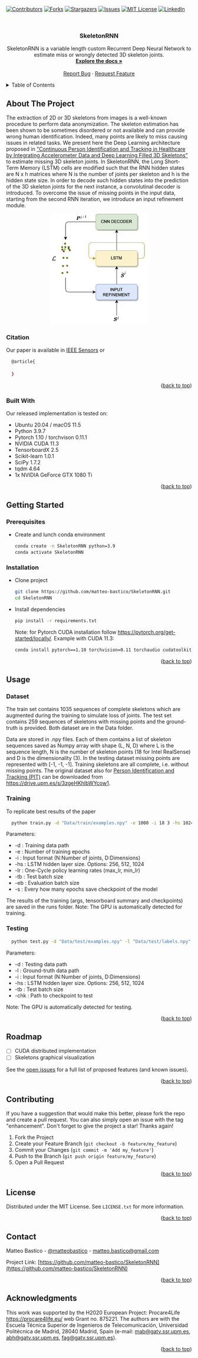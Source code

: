 <div id="top"></div>
<!--
*** Thanks for checking out the Best-README-Template. If you have a suggestion
*** that would make this better, please fork the repo and create a pull request
*** or simply open an issue with the tag "enhancement".
*** Don't forget to give the project a star!
*** Thanks again! Now go create something AMAZING! :D
-->




[![Contributors][contributors-shield]][contributors-url]
[![Forks][forks-shield]][forks-url]
[![Stargazers][stars-shield]][stars-url]
[![Issues][issues-shield]][issues-url]
[![MIT License][license-shield]][license-url]
[![LinkedIn][linkedin-shield]][linkedin-url]



<!-- PROJECT LOGO -->
<br />
<div align="center">
<!--
  <a href="https://github.com/matteo-bastico/SkeletonRNN">
    <img src="images/logo.png" alt="Logo" width="80" height="80">
  </a>-->

<h3 align="center">SkeletonRNN</h3>

  <p align="center">
    SkeletonRNN is a variable length custom Recurrent Deep Neural Network to estimate miss or wrongly detected 3D skeleton joints.  
    <br />
    <a href="https://github.com/matteo-bastico/SkeletonRNN"><strong>Explore the docs »</strong></a>
    <br />
    <br />
    <!--
    <a href="https://github.com/matteo-bastico/SkeletonRNN">View Demo</a>
    · -->
    <a href="https://github.com/matteo-bastico/SkeletonRNN/issues">Report Bug</a>
    ·
    <a href="https://github.com/matteo-bastico/SkeletonRNN/issues">Request Feature</a>
  </p>
</div>

<!-- TABLE OF CONTENTS -->
<details>
  <summary>Table of Contents</summary>
  <ol>
    <li>
      <a href="#about-the-project">About The Project</a>
      <ul>
        <li><a href="#citation">Citation</a></li>
        <li><a href="#built-with">Built With</a></li>
      </ul>
    </li>
    <li>
      <a href="#getting-started">Getting Started</a>
      <ul>
        <li><a href="#prerequisites">Prerequisites</a></li>
        <li><a href="#installation">Installation</a></li>
      </ul>
    </li>
    <li><a href="#usage">Usage</a>
      <ul>
        <li><a href="#dataset">Dataset</a></li>
        <li><a href="#training">Training</a></li>
        <li><a href="#testing">Testing</a></li>
      </ul>
    </li>
    <li><a href="#roadmap">Roadmap</a></li>
    <li><a href="#contributing">Contributing</a></li>
    <li><a href="#license">License</a></li>
    <li><a href="#contact">Contact</a></li>
    <li><a href="#acknowledgments">Acknowledgments</a></li>
  </ol>
</details>

<!-- ABOUT THE PROJECT -->
## About The Project
The extraction of 2D or 3D skeletons from images
is a well-known procedure to perform data anonymization. 
The skeleton estimation has been shown to be sometimes 
disordered or not available and can provide wrong human 
identification. Indeed, many points are likely to miss 
causing issues in related tasks. 
We present here the Deep Learning architecture proposed in ["Continuous Person Identification and Tracking in Healthcare by Integrating Accelerometer Data and Deep Learning Filled 3D Skeletons"](https://example.com/)
to estimate missing 3D skeleton joints. 
In SkeletonRNN, the Long Short-Term Memory (LSTM) cells are modified such that the RNN hidden states are N x h matrices
where N is the number of joints per skeleton and h is the hidden state size.
In order to decode such hidden states into the prediction of the 3D skeleton joints for the next instance, 
a convolutinal decoder is introduced.
To overcome the issue of missing points in the input data, starting from the second RNN iteration, 
we introduce an input refinement module.

<p align="center">
    <img height=300px src="images/architecture.png">
</p>

### Citation

Our paper is available in [IEEE Sensors](https://www.example.com) or 
```sh
  @article{
    
  }
  ```

<p align="right">(<a href="#top">back to top</a>)</p>

### Built With
Our released implementation is tested on:
* Ubuntu 20.04 / macOS 11.5
* Python 3.9.7
* Pytorch 1.10 / torchvison 0.11.1
* NVIDIA CUDA 11.3
* TensorboardX 2.5
* Scikit-learn 1.0.1
* SciPy 1.7.2
* tqdm 4.64
* 1x NVIDIA GeForce GTX 1080 Ti

<p align="right">(<a href="#top">back to top</a>)</p>



<!-- GETTING STARTED -->
## Getting Started

### Prerequisites

* Create and lunch conda environment
  ```sh
  conda create -n SkeletonRNN python=3.9
  conda activate SkeletonRNN
  ```
### Installation
* Clone project
   ```sh
  git clone https://github.com/matteo-bastico/SkeletonRNN.git
  cd SkeletonRNN
  ```
* Install dependencies
    ```sh
  pip install -r requirements.txt
  ```
  Note: for Pytorch CUDA installation follow https://pytorch.org/get-started/locally/. Example with CUDA 11.3:
  ```sh
  conda install pytorch==1.10 torchvision=0.11 torchaudio cudatoolkit=11.3 -c pytorch
  ```
  
<p align="right">(<a href="#top">back to top</a>)</p>



<!-- USAGE EXAMPLES -->
## Usage

### Dataset

The train set contains 1035 sequences of 
complete skeletons which are augmented during 
the training to simulate loss of joints. The test 
set contains 259 sequences of skeletons 
with missing points and the ground-truth is 
provided. Both dataset are in the Data folder.

Data are stored in .npy files. 
Each of them contains a list of skeleton 
sequences saved as Numpy array 
with shape (L, N, D) where L is the sequence 
length, N is the number of skeleton 
points (18 for Intel RealSense) and D is the 
dimensionality (3). In the testing dataset 
missing points are represented with [-1, -1, -1]. 
Training skeletons are all complete, 
i.e. without missing points. 
The original dataset also for [Person Identification and Tracking (PIT)](https://github.com/matteo-bastico/Mutisensor-PIT) can be downloaded from https://drive.upm.es/s/3zgeHKhlbWYcow1.

### Training

To replicate best results of the paper
```sh
  python train.py -d "Data/train/examples.npy" -e 1000 -i 18 3 -hs 1024 -lr 1e-6 1e-5 -tb 8 -eb 8 -s 100
  ```

Parameters:
* -d : Training data path
* -e : Number of training epochs
* -i : Input format (N:Number of joints, D:Dimensions)
* -hs : LSTM hidden layer size. Options: 256, 512, 1024
* -lr : One-Cycle policy learning rates (max_lr, min_lr)
* -tb : Test batch size
* -eb : Evaluation batch size
* -s : Every how many epochs save checkpoint of the model

The results of the training (args, tensorboard summary and checkpoints) are saved in the runs folder.
Note: The GPU is automatically detected for training. 

### Testing 

```sh
  python test.py -d "Data/test/examples.npy" -l "Data/test/labels.npy" -i 18 3 -hs 1024 -tb 8 -chk path_to_last_chk
  ```

Parameters:
* -d : Testing data path
* -l : Ground-truth data path
* -i : Input format (N:Number of joints, D:Dimensions)
* -hs : LSTM hidden layer size. Options: 256, 512, 1024
* -tb : Test batch size
* -chk : Path to checkpoint to test

Note: The GPU is automatically detected for testing. 

<p align="right">(<a href="#top">back to top</a>)</p>



<!-- ROADMAP -->
## Roadmap

- [ ] CUDA distributed implementation
- [ ] Skeletons graphical visualization
<!--
- [ ] Feature 2
- [ ] Feature 3
    - [ ] Nested Feature-->

See the [open issues](https://github.com/matteo-bastico/SkeletonRNN/issues) for a full list of proposed features (and known issues).

<p align="right">(<a href="#top">back to top</a>)</p>



<!-- CONTRIBUTING -->
## Contributing

If you have a suggestion that would make this better, please fork the repo and create a pull request. You can also simply open an issue with the tag "enhancement".
Don't forget to give the project a star! Thanks again!

1. Fork the Project
2. Create your Feature Branch (`git checkout -b feature/my_feature`)
3. Commit your Changes (`git commit -m 'Add my_feature'`)
4. Push to the Branch (`git push origin feature/my_feature`)
5. Open a Pull Request

<p align="right">(<a href="#top">back to top</a>)</p>



<!-- LICENSE -->
## License

Distributed under the MIT License. See `LICENSE.txt` for more information.

<p align="right">(<a href="#top">back to top</a>)</p>



<!-- CONTACT -->
## Contact

Matteo Bastico - [@matteobastico](https://twitter.com/matteobastico) - matteo.bastico@gmail.com

Project Link: [https://github.com/matteo-bastico/SkeletonRNN](https://github.com/matteo-bastico/SkeletonRNN)

<p align="right">(<a href="#top">back to top</a>)</p>



<!-- ACKNOWLEDGMENTS -->
## Acknowledgments

This  work  was  supported  by  the  H2020  European  Project: Procare4Life https://procare4life.eu/  web Grant no. 875221. The authors are with the Escuela Técnica Superior de Ingenieros de
Telecomunicación, Universidad Politécnica de Madrid, 28040 Madrid, Spain (e-mail: mab@gatv.ssr.upm.es, abh@gatv.ssr.upm.es, fag@gatv.ssr.upm.es).

<p align="right">(<a href="#top">back to top</a>)</p>



<!-- MARKDOWN LINKS & IMAGES -->
<!-- https://www.markdownguide.org/basic-syntax/#reference-style-links -->
[contributors-shield]: https://img.shields.io/github/contributors/matteo-bastico/SkeletonRNN.svg?style=for-the-badge
[contributors-url]: https://github.com/matteo-bastico/SkeletonRNN/graphs/contributors
[forks-shield]: https://img.shields.io/github/forks/matteo-bastico/SkeletonRNN.svg?style=for-the-badge
[forks-url]: https://github.com/matteo-bastico/SkeletonRNN/network/members
[stars-shield]: https://img.shields.io/github/stars/matteo-bastico/SkeletonRNN.svg?style=for-the-badge
[stars-url]: https://github.com/matteo-bastico/SkeletonRNN/stargazers
[issues-shield]: https://img.shields.io/github/issues/matteo-bastico/SkeletonRNN.svg?style=for-the-badge
[issues-url]: https://github.com/matteo-bastico/SkeletonRNN/issues
[license-shield]: https://img.shields.io/github/license/matteo-bastico/SkeletonRNN.svg?style=for-the-badge
[license-url]: https://github.com/matteo-bastico/SkeletonRNN/blob/master/LICENSE.txt
[linkedin-shield]: https://img.shields.io/badge/-LinkedIn-black.svg?style=for-the-badge&logo=linkedin&colorB=555
[linkedin-url]: https://www.linkedin.com/in/matteo-bastico/
